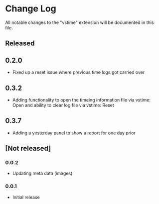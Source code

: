 # Change Log

All notable changes to the "vstime" extension will be documented in this file.

## Released
## 0.2.0
- Fixed up a reset issue where previous time logs got carried over

## 0.3.2
- Adding functionality to open the timeing information file via vstime: Open and ability to clear log file via vstime: Reset

## 0.3.7
- Adding a yesterday panel to show a report for one day prior
  
## [Not released]
### 0.0.2
- Updating meta data (images)
### 0.0.1
- Initial release